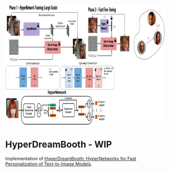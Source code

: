 <img src="./hyperdreambooth.png" height="380" alt="Architecture of hyperdreambooth"/>

# HyperDreamBooth - WIP
Implementation of [HyperDreamBooth: HyperNetworks for Fast Personalization of Text-to-Image Models](https://arxiv.org/abs/2307.06949).
